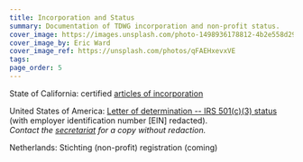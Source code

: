 ```yaml
---
title: Incorporation and Status
summary: Documentation of TDWG incorporation and non-profit status.
cover_image: https://images.unsplash.com/photo-1498936178812-4b2e558d2937
cover_image_by: Eric Ward
cover_image_ref: https://unsplash.com/photos/qFAEHxevxVE
tags: 
page_order: 5
---
```


State of California: certified [articles of incorporation]({filename}tdwg_ca_nonprofit_incorporation.pdf)

United States of America: [Letter of determination -- IRS 501(c)(3) status]({filename}tdwg_irs_det_501c3_no-ein.pdf) (with employer identification number \[EIN\] redacted).  
  _Contact the [secretariat](mailto:secretariat@tdwg.org) for a copy without redaction._

Netherlands:  Stichting (non-profit) registration (coming)
